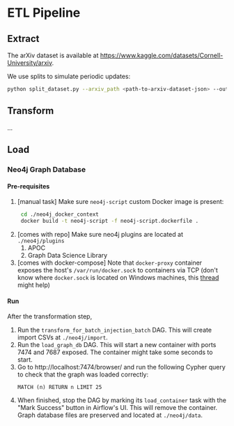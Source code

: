 # ETL Pipeline

## Extract

The arXiv dataset is available at https://www.kaggle.com/datasets/Cornell-University/arxiv. 

We use splits to simulate periodic updates:

```zsh
python split_dataset.py --arxiv_path <path-to-arxiv-dataset-json> --output_dir ./inputs
```

## Transform

...

## Load

### Neo4j Graph Database

#### Pre-requisites

1. [manual task] Make sure `neo4j-script` custom Docker image is present:
   ```zsh
    cd ./neo4j_docker_context
    docker build -t neo4j-script -f neo4j-script.dockerfile .
    ```
2. [comes with repo] Make sure neo4j plugins are located at `./neo4j/plugins`
   1. APOC
   2. Graph Data Science Library
3. [comes with docker-compose] Note that `docker-proxy` container exposes the host's `/var/run/docker.sock` to containers via TCP (don't know where `docker.sock` is located on Windows machines, this [thread](https://stackoverflow.com/questions/36765138/bind-to-docker-socket-on-windows) might help)

#### Run

After the transformation step, 

1. Run the `transform_for_batch_injection_batch` DAG. This will create import CSVs at `./neo4j/import`.
2. Run the `load_graph_db` DAG. This will start a new container with ports 7474 and 7687 exposed. The container might take some seconds to start.
3. Go to http://localhost:7474/browser/ and run the following Cypher query to check that the graph was loaded correctly:
   ```cypher
   MATCH (n) RETURN n LIMIT 25
   ```
4. When finished, stop the DAG by marking its `load_container` task with the "Mark Success" button in Airflow's UI. This will remove the container. Graph database files are preserved and located at `./neo4j/data`.